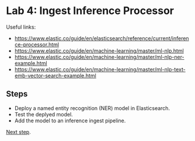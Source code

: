 # Lab 4: Ingest Inference Processor

Useful links:

* <https://www.elastic.co/guide/en/elasticsearch/reference/current/inference-processor.html>
* <https://www.elastic.co/guide/en/machine-learning/master/ml-nlp.html>
* <https://www.elastic.co/guide/en/machine-learning/master/ml-nlp-ner-example.html>
* <https://www.elastic.co/guide/en/machine-learning/master/ml-nlp-text-emb-vector-search-example.html>

## Steps

- Deploy a named entity recognition (NER) model in Elasticsearch.
- Test the deplyed model.
- Add the model to an inference ingest pipeline.

[Next step](lab5.md).

